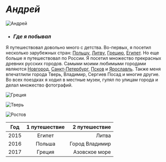 # **_Андрей_**
![Андрей](https://pp.userapi.com/c837731/v837731405/54e2e/-1TBKDfo_oQ.jpg "Андрей")
+ ### *Где я побывал*
Я путешествовал довольно много с детства. Во-первых, я посетил несколько зарубежных стран: [Польшу](https://ru.wikipedia.org/wiki/Польша), 
[Литву](https://ru.wikipedia.org/wiki/Литва), [Грецию](https://ru.wikipedia.org/wiki/Греция), [Египет](https://ru.wikipedia.org/wiki/Египет).
Но еще больше я путешествовал по России. Я посетил множество прекрасных древних русских городов. Самыми моими любимыми городами
являются [Новгород](https://ru.wikipedia.org/wiki/Великий_Новгород), [Санкт-Петербург](https://ru.wikipedia.org/wiki/Санкт-Петербург), 
[Псков](https://ru.wikipedia.org/wiki/Псков) и [Ярославль](https://ru.wikipedia.org/wiki/Ярославль). 
Также меня впечатлили города Тверь, Владимир, Сергиев Посад и многие другие. Во всех поездках я ходил в местные музеи, гулял по улицам
города и делал множество фотографий.

![Греция](https://pp.userapi.com/c836135/v836135852/62059/_5ARmJ5vjQI.jpg "Греция")

![Тверь](https://pp.userapi.com/c840320/v840320531/47178/lx1m6ew_59I.jpg "Тверь")

![Ростов](https://pp.userapi.com/c840238/v840238531/65bb2/kmoXqEPYbCc.jpg "Ростов")

| Год        | 1 путешествие           | 2 путешествие  |
| ------------- |:-------------:| -----:|
| 2015      | Египет | Литва |
| 2016      | Польша      |   Город Владимир |
| 2017 | Греция      |  Азовское море |
